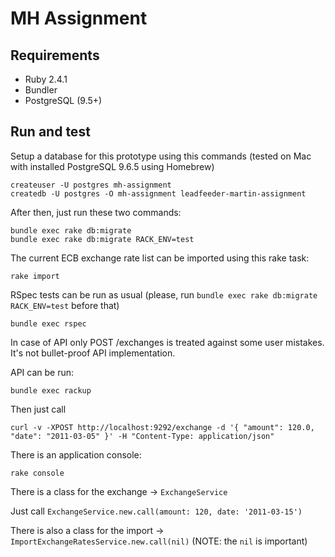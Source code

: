 # MH Assignment

## Requirements

- Ruby 2.4.1
- Bundler
- PostgreSQL (9.5+)

## Run and test

Setup a database for this prototype using this commands (tested on Mac with installed PostgreSQL 9.6.5 using Homebrew)

```
createuser -U postgres mh-assignment
createdb -U postgres -O mh-assignment leadfeeder-martin-assignment
```

After then, just run these two commands:

```
bundle exec rake db:migrate
bundle exec rake db:migrate RACK_ENV=test
```

The current ECB exchange rate list can be imported using this rake task:

```
rake import
```

RSpec tests can be run as usual (please, run `bundle exec rake db:migrate RACK_ENV=test` before that)

```
bundle exec rspec
```

In case of API only POST /exchanges is treated against some user mistakes. It's not bullet-proof API implementation.


API can be run:

```
bundle exec rackup
```

Then just call

```
curl -v -XPOST http://localhost:9292/exchange -d '{ "amount": 120.0, "date": "2011-03-05" }' -H "Content-Type: application/json"
```

There is an application console:

```
rake console
```

There is a class for the exchange -> `ExchangeService`

Just call `ExchangeService.new.call(amount: 120, date: '2011-03-15')`

There is also a class for the import -> `ImportExchangeRatesService.new.call(nil)` (NOTE: the `nil` is important)
